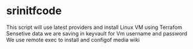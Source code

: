 # srinitfcode

This script will use latest providers and install Linux VM using Terrafom
Sensetive data we are saving in keyvault for Vm username and password
We use remote exec to install and configof media wiki 
